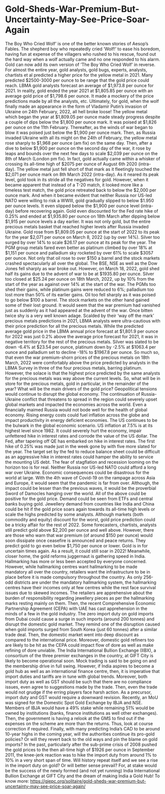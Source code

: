 # Gold-Sheds-War-Premium-But-Uncertainty-May-See-Price-Soar-Again
The Boy Who Cried Wolf’ is one of the better known stories of Aesop’s Fables. The shepherd boy who repeatedly cried ‘Wolf!’ to ease his boredom, having fun at expense of the villagers who rushed to his rescue, found out the hard way when a wolf actually came and no one responded to his alarm. Gold can now add its own version of ‘The Boy Who Cried Wolf’ in reverse. For almost the entire year, gold analysts, gold bugs, experts, analysts, chartists et al predicted a higher price for the yellow metal in 2021. Many predicted $2500-3000 per ounce to be range that the gold price could reach. LBMA gold analysts forecast an average of $1,973.8 per ounce for 2021. In reality, gold ended the year 2021 at $1,805.85 per ounce with an average gold price of $1,798.6 per ounce. It made a mockery of the price predictions made by all the analysts, etc.  Ultimately, for gold, when the wolf finally made an appearance in the form of Vladamir Putin’s invasion of Ukraine on 24th February, 2022, all hell broke loose! The yellow metal which began the year at $1,809.05 per ounce made steady progress despite a couple of dips below the $1,800 per ounce mark. It was poised at $1,826 per ounce on the 11th February. Thereafter, as the winds of war began to blow it was poised just below the $1,900 per ounce mark. Then, as Russia invaded Ukraine with all its might on the 24th of February, the yellow metal rose sharply to $1,968 per ounce (am fix) on the same day. Then, after a dive to below $1,900 per ounce on the second day of the war, it rose by leaps and bounds over the next few days to scale $2,039 per ounce on the 8th of March (London pm fix). In fact, gold actually came within a whisker of crossing its all-time high of $2075 per ounce of August 6th 2020 (intra-day). The yellow metal just fell short of that mark as it fleetingly touched the $2,071 per ounce mark on 8th March 2022 (intra-day).  As it neared its peak level, gold took in its stride all the negatives for gold. However, when it became apparent that instead of a T-20 match, it looked more like a timeless test match, the gold price retreated back to below the $2,000 per ounce mark. And when it became evident that neither Russia nor US-led NATO were willing to risk a WWIII, gold gradually slipped to below $1.950 per ounce levels. It even slipped below the $1,900 per ounce level (intra-day) before recovering again. Gold even discounted for the Fed rate hike of 0.25% and ended at $1,935.80 per ounce on 18th March after dipping below $1,915 per ounce levels a day earlier.  It was not only gold, but the entire precious metals basket that reached higher levels after Russia invaded Ukraine. Gold rose from $1,809.05 per ounce at the start of 2022 to its peak for the year $2,071 per ounce on March 8, 2022 (up by over 14%). Silver too surged by over 14% to scale $26.17 per ounce at its peak for the year. The PGM group metals fared even better as platinum climbed by over 18% at $1,151 per ounce and palladium sky rocketed by over 61% to scale $3057 per ounce. Not only that oil rose to over $150 a barrel and the stock markets crashed spectacularly all over the global. The BSE, NSE as well as the Dow Jones fell sharply as war broke out. However, on March 18, 2022, gold shed half its gains due to the advent of war to be at $1935.80 per ounce. Silver too closed at $25.24 per ounce on 18th March, 2022, up by 10% from the start of the year as against over 14% at the start of the war.  The PGMs too shed their gains, while platinum gains were reduced to 6%; palladium too lost more than 50% of its earlier gains. Oil too fell sharply as it was poised to go below $100 a barrel. The stock markets on the other hand gained some of their lost ground. It would seem that the war premium had vanished just as suddenly as it had appeared at the advent of the war.  Once bitten twice shy is a very well known adage. Scalded by their ‘way off the mark’ precious metals predictions in 2021, LBMA analysts were ultra-cautious with their price prediction for all the precious metals. While the predicted average gold price in the LBMA annual price forecast at $1,801.9 per ounce for 2022 was just 0.2% above the average price forecast for 2021, it was in negative territory for the rest of the precious metals. Silver was slated to be down -6.4% at $23.54 per ounce, platinum down by -2.5% at $1063.4 per ounce and palladium set to decline -18% to $1967.8 per ounce. So much so, that even the war premium-shorn prices of the precious metals on 18th March, 2022 were comfortably above the price predicted by analysts in the LBMA Survey in three of the four precious metals, barring platinum. However, the solace is that the highest price predicted by the same analysts for the precious metals was way above the current levels. So, what will be in store for the precious metals, gold in particular, in the remainder of the year? What will be the main drivers of the gold price?  Geopolitical tensions would continue to disrupt the global economy. The continuation of Russia-Ukraine conflict that threatens to spread in the region could severely upset global markets and impacted the economies across the world. Even a financially maimed Russia would not bode well for the health of global economy. Rising energy costs could fuel inflation across the globe and impact productivity in energy deficient economies. The US continues to be the bulwark in the global economic scenario. US inflation at 7.5% is at its highest level since 1982. It could severely hurt the economy, impair unfettered hike in interest rates and corrode the value of the US dollar. The Fed, after tapering off QE has embarked on hike in interest rates. The first hike of 0.25% was made just in the week gone by with five more slated for the year. The target set by the fed to reduce balance sheet could be difficult as an aggressive hike in interest rates could hamper the ability to service the mounting US debt. The fear of stagflation and recession looming on the horizon too is for real.  Neither Russia nor US-led NATO could afford a long war over Ukraine. Economic consequences could be disastrous for the world at large. With the 4th wave of Covid-19 on the rampage across Asia and Europe, it would seem that the pandemic is far from over. Although, the impact could be lesser than the previous waves, it would be the proverbial Sword of Damocles hanging over the world. All of the above could be positive for the gold price. Demand could be seen from ETFs and central banks buying gold. Jewellery demand from countries like India and China could be hit if the gold price soars again towards its all-time high levels or scale the highs predicted by some analysts. Although markets (both commodity and equity) discount for the worst, gold price prediction could be a tricky affair for the rest of 2022. Some forecasters, chartists, analysts still predict gold above $2,200 per ounce and well above. However, there are those who warn that war premium (of around $150 per ounce) would soon dissipate once ceasefire is announced and peace returns. They predict gold to go even below $1,750 per ounce or lower. Gold is in for uncertain times again. As a result, it could still soar in 2022!  Meanwhile, closer home, the gold reforms juggernaut is gathering speed in India. Hallmarking has more or less been accepted by everyone concerned. However, while hallmarking centres want hallmarking to be made mandatory all over the country, retailers want the infrastructure to be in place before it is made compulsory throughout the country. As only 256-odd districts are under the mandatory hallmarking system, the hallmarking centres have their incomes only at few centres while the rest face survival issues due to skewed incomes. The retailers are apprehensive about the burden of responsibility regarding jewellery pieces as per the hallmarking marks resting mainly on them. Then, the recent Comprehensive Economic Partnership Agreement (CEPA) with UAE has cast apprehension in the minds of a few in the gold industry. The zero import duty on gold imports from Dubai could cause a surge in such imports (around 200 tonnes) and disrupt the domestic gold market. They remind one of the disruption caused when gold imports surged from South Korea (just 60 tonnes) after a similar trade deal. Then, the domestic market went into deep discount as compared to the international price. Moreover, domestic gold refiners too are likely to be hit as the CEPA could impact flow of dore as well as make refining of dore unviable.  The India International Bullion Exchange (IIBX), a consortium of the three premier exchanges in the country, at GIFT City is likely to become operational soon. Mock trading is said to be going on and the membership drive in full swing. However, if India aspires to become a gold hub as well as an international finance centre, then, it is imperative that import duties and tariffs are in tune with global trends. Moreover, both import duty as well as GST should be such that there are no compliance issues, even agree to suggestions made by the trade. Then, even the trade would not grudge if the erring players face harsh action. As a precursor, import duty and GST would require a downward revision. Recently, an MoU was signed for the Domestic Spot Gold Exchange by IBJA and NSE. Members of IBJA would have a 49% stake while remaining 51% would be owned by institutions (banks, finance institutions as well other exchanges). Then, the government is having a relook at the GMS to find out if the expenses on the scheme are more than the returns. Thus, look at course correction if required.  Finally, with many predicting India’s CAD to be around 10-year highs in the coming year, will the authorities continue its pro-gold policies? Or will they revert back to the old ways and pin the blame on gold imports? In the past, particularly after the sub-prime crisis of 2008 pushed the gold prices to the then all-time high of $1926 per ounce in September 2011, the knee-jerk reaction was to hike the import duty from around 1% to 10% in a very short span of time. Will history repeat itself and we see a rise in the import duty on gold? Or will better sense prevail? For, at stake would be the success of the newly formed (and not yet running) India International Bullion Exchange at GIFT City and the dream of making India a Gold Hub! To know more: https://gjepc.org/solitaire/gold-sheds-war-premium-but-uncertainty-may-see-price-soar-again/
